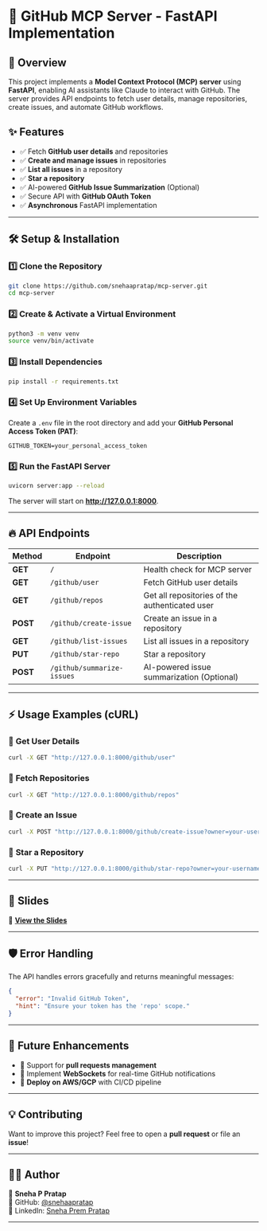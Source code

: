 
# 🚀 GitHub MCP Server - FastAPI Implementation

## 🌟 Overview
This project implements a **Model Context Protocol (MCP) server** using **FastAPI**, enabling AI assistants like Claude to interact with GitHub. The server provides API endpoints to fetch user details, manage repositories, create issues, and automate GitHub workflows.

## ✨ Features
- ✅ Fetch **GitHub user details** and repositories
- ✅ **Create and manage issues** in repositories
- ✅ **List all issues** in a repository
- ✅ **Star a repository**
- ✅ AI-powered **GitHub Issue Summarization** (Optional)
- ✅ Secure API with **GitHub OAuth Token**
- ✅ **Asynchronous** FastAPI implementation

---

## 🛠️ Setup & Installation

### **1️⃣ Clone the Repository**
```sh
git clone https://github.com/snehaapratap/mcp-server.git
cd mcp-server
```

### **2️⃣ Create & Activate a Virtual Environment**
```sh
python3 -m venv venv
source venv/bin/activate  
```

### **3️⃣ Install Dependencies**
```sh
pip install -r requirements.txt
```

### **4️⃣ Set Up Environment Variables**
Create a `.env` file in the root directory and add your **GitHub Personal Access Token (PAT)**:

```
GITHUB_TOKEN=your_personal_access_token
```

### **5️⃣ Run the FastAPI Server**
```sh
uvicorn server:app --reload
```
The server will start on **http://127.0.0.1:8000**.

---

## 🔥 API Endpoints

| Method | Endpoint | Description |
|--------|---------|-------------|
| **GET** | `/` | Health check for MCP server |
| **GET** | `/github/user` | Fetch GitHub user details |
| **GET** | `/github/repos` | Get all repositories of the authenticated user |
| **POST** | `/github/create-issue` | Create an issue in a repository |
| **GET** | `/github/list-issues` | List all issues in a repository |
| **PUT** | `/github/star-repo` | Star a repository |
| **POST** | `/github/summarize-issues` | AI-powered issue summarization (Optional) |

---

## ⚡ Usage Examples (cURL)

### 🔹 **Get User Details**
```sh
curl -X GET "http://127.0.0.1:8000/github/user"
```

### 🔹 **Fetch Repositories**
```sh
curl -X GET "http://127.0.0.1:8000/github/repos"
```

### 🔹 **Create an Issue**
```sh
curl -X POST "http://127.0.0.1:8000/github/create-issue?owner=your-username&repo=your-repo&title=New%20Issue&body=This%20is%20a%20test%20issue"
```

### 🔹 **Star a Repository**
```sh
curl -X PUT "http://127.0.0.1:8000/github/star-repo?owner=your-username&repo=your-repo"
```

---

## 🎥 Slides
📌 **[View the Slides](https://gamma.app/docs/GitHub-MCP-Server-with-FastAPI-m9vyprwqynhaln7)**  

---

## 🛡️ Error Handling
The API handles errors gracefully and returns meaningful messages:
```json
{
  "error": "Invalid GitHub Token",
  "hint": "Ensure your token has the 'repo' scope."
}
```

---

## 🎯 Future Enhancements
- 🔹 Support for **pull requests management**
- 🔹 Implement **WebSockets** for real-time GitHub notifications
- 🔹 **Deploy on AWS/GCP** with CI/CD pipeline

---

## 💡 Contributing
Want to improve this project? Feel free to open a **pull request** or file an **issue**!

---

## 👨‍💻 Author
🔹 **Sneha P Pratap**  
🔹 GitHub: [@snehaapratap](https://github.com/snehaapratap)  
🔹 LinkedIn: [Sneha Prem Pratap](https://www.linkedin.com/in/sneha-prem-pratap/)  

---
